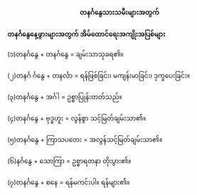 <h4 style="text-align:center">တနင်္ဂနွေသားသမီးများအတွက်</h4>

<strong>တနင်္ဂနွေနေ့ဖွားများအတွက် အိမ်ထောင်ရေးအကျိုးအပြစ်များ</strong><br>

(၁)တနင်္ဂနွေ + တနင်္ဂနွေ = ချမ်းသာသုခရ၏။
<br><br>
(၂)တနင်္ဂ င်္ဂနွေ + တနင်္လာ = ရန်ဖြစ်ခြင်း၊ မကျန်းမာခြင်း၊ ဒုက္ခပေးခြင်း။
<br><br>
(၃)တနင်္ဂနွေ + အင်္ဂါ = ဥစ္စာပြုန်းတတ်သည်။
<br><br>
(၄)တနင်္ဂနွေ + ဗုဒ္ဓဟူး = လွန်စွာ သင့်မြတ်ချမ်းသာ၏။
<br><br>
(၅)တနင်္ဂနွေ + ကြာသပတေး = အလွန်သင့်မြတ်ချမ်းသာ၏။
<br><br>
(၆)နင်္ဂနွေ + သောကြာ = ဥစ္စာရတနာ တိုးပွား၏။ 
<br><br>
(၇)တနင်္ဂနွေ + စနေ = ရန်မကင်းပါ။ ရန်များ၏။